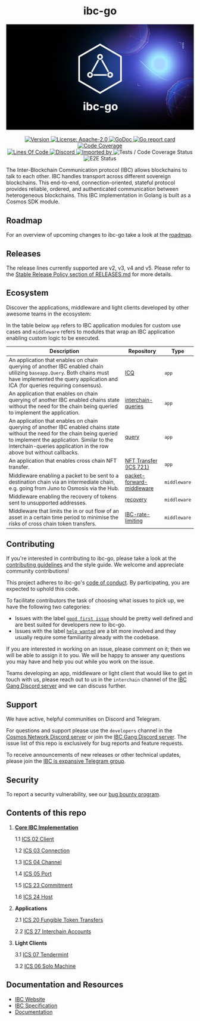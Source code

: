 <div align="center">
  <h1>ibc-go</h1>
</div>

![banner](docs/ibc-go-image.png)

<div align="center">
  <a href="https://github.com/cosmos/ibc-go/releases/latest">
    <img alt="Version" src="https://img.shields.io/github/tag/cosmos/ibc-go.svg" />
  </a>
  <a href="https://github.com/cosmos/ibc-go/blob/main/LICENSE">
    <img alt="License: Apache-2.0" src="https://img.shields.io/github/license/cosmos/ibc-go.svg" />
  </a>
  <a href="https://pkg.go.dev/github.com/cosmos/ibc-go?tab=doc">
    <img alt="GoDoc" src="https://godoc.org/github.com/cosmos/ibc-go?status.svg" />
  </a>
  <a href="https://goreportcard.com/report/github.com/cosmos/ibc-go">
    <img alt="Go report card" src="https://goreportcard.com/badge/github.com/cosmos/ibc-go" />
  </a>
  <a href="https://codecov.io/gh/cosmos/ibc-go">
    <img alt="Code Coverage" src="https://codecov.io/gh/cosmos/ibc-go/branch/main/graph/badge.svg" />
  </a>
</div>
<div align="center">
  <a href="https://github.com/cosmos/ibc-go">
    <img alt="Lines Of Code" src="https://tokei.rs/b1/github/cosmos/ibc-go" />
  </a>
  <a href="https://discord.gg/AzefAFd">
    <img alt="Discord" src="https://img.shields.io/discord/669268347736686612.svg" />
  </a>
  <a href="https://sourcegraph.com/github.com/cosmos/ibc-go?badge">
    <img alt="Imported by" src="https://sourcegraph.com/github.com/cosmos/ibc-go/-/badge.svg" />
  </a>
    <img alt="Tests / Code Coverage Status" src="https://github.com/cosmos/ibc-go/workflows/Tests%20/%20Code%20Coverage/badge.svg" />
    <img alt="E2E Status" src="https://github.com/cosmos/ibc-go/workflows/Tests%20/%20E2E/badge.svg" />
</div>

The Inter-Blockchain Communication protocol (IBC) allows blockchains to talk to each other. IBC handles transport across different sovereign blockchains. This end-to-end, connection-oriented, stateful protocol provides reliable, ordered, and authenticated communication between heterogeneous blockchains. This IBC implementation in Golang is built as a Cosmos SDK module.

## Roadmap

For an overview of upcoming changes to ibc-go take a look at the [roadmap](./docs/roadmap/roadmap.md).

## Releases

The release lines currently supported are v2, v3, v4 and v5. Please refer to the [Stable Release Policy section of RELEASES.md](https://github.com/cosmos/ibc-go/blob/main/RELEASES.md#stable-release-policy) for more details.

## Ecosystem

Discover the applications, middleware and light clients developed by other awesome teams in the ecosystem:

In the table below
`app` refers to IBC application modules for custom use cases and
`middleware` refers to modules that wrap an IBC application enabling custom logic to be executed.


|Description|Repository|Type|
|----------|----------|----|
|An application that enables on chain querying of another IBC enabled chain utilizing `baseapp.Query`. Both chains must have implemented the query application and ICA (for queries requiring consensus).|[ICQ](https://github.com/strangelove-ventures/ibc-go/tree/feature/icq_implementation/modules/apps/icq)|`app`|
|An application that enables on chain querying of another IBC enabled chains state without the need for the chain being queried to implement the application.|[interchain-queries](https://github.com/ingenuity-build/interchain-queries)|`app`|
|An application that enables on chain querying of another IBC enabled chains state without the need for the chain being queried to implement the application. Similar to the interchain-queries application in the row above but without callbacks.|[query](https://github.com/defund-labs/defund/tree/main/x/query)|`app`|
|An application that enables cross chain NFT transfer.|[NFT Transfer (ICS 721)](https://github.com/bianjieai/nft-transfer)|`app`|
|Middleware enabling a packet to be sent to a destination chain via an intermediate chain, e.g. going from Juno to Osmosis via the Hub.|[packet-forward-middleware](https://github.com/strangelove-ventures/packet-forward-middleware)|`middleware`|
|Middleware enabling the recovery of tokens sent to unsupported addresses.|[recovery](https://github.com/evmos/evmos/tree/main/x/recovery)|`middleware`|
|Middleware that limits the in or out flow of an asset in a certain time period to minimise the risks of cross chain token transfers.|[IBC-rate-limiting](https://github.com/osmosis-labs/osmosis/pull/2339)|`middleware`|

## Contributing

If you're interested in contributing to ibc-go, please take a look at the [contributing guidelines](./CONTRIBUTING.md) and the style guide. We welcome and appreciate community contributions!

This project adheres to ibc-go's [code of conduct](./CODE_OF_CONDUCT.md). By participating, you are expected to uphold this code.

To facilitate contributors the task of choosing what issues to pick up, we have the following two categories:
- Issues with the label [`good first issue`](https://github.com/cosmos/ibc-go/issues?q=is%3Aopen+is%3Aissue+label%3A%22good+first+issue%22) should be pretty well defined and are best suited for developers new to ibc-go.
- Issues with the label [`help wanted`](https://github.com/cosmos/ibc-go/issues?q=is%3Aopen+is%3Aissue+label%3A%22help+wanted%22) are a bit more involved and they usually require some familiarity already with the codebase.

If you are interested in working on an issue, please comment on it; then we will be able to assign it to you. We will be happy to answer any questions you may have and help you out while you work on the issue.

Teams developing an app, middleware or light client that would like to get in touch with us, please reach out to us in the `interchain` channel of the [IBC Gang Discord server](https://discord.com/channels/955868717269516318/955883113484013578) and we can discuss further.

## Support

We have active, helpful communities on Discord and Telegram.

For questions and support please use the `developers` channel in the [Cosmos Network Discord server](https://discord.com/channels/669268347736686612/1019978171367559208) or join the [IBC Gang Discord server](https://discord.gg/RdpdkaXKpZ). The issue list of this repo is exclusively for bug reports and feature requests.

To receive announcements of new releases or other technical updates, please join the [IBC is expansive Telegram group](https://t.me/ibc_is_expansive).

## Security

To report a security vulnerability, see our [bug bounty program](https://hackerone.com/cosmos).

## Contents of this repo

1. **[Core IBC Implementation](https://github.com/cosmos/ibc-go/tree/main/modules/core)**

    1.1 [ICS 02 Client](https://github.com/cosmos/ibc-go/tree/main/modules/core/02-client)

    1.2 [ICS 03 Connection](https://github.com/cosmos/ibc-go/tree/main/modules/core/03-connection)

    1.3 [ICS 04 Channel](https://github.com/cosmos/ibc-go/tree/main/modules/core/04-channel)

    1.4 [ICS 05 Port](https://github.com/cosmos/ibc-go/tree/main/modules/core/05-port)

    1.5 [ICS 23 Commitment](https://github.com/cosmos/ibc-go/tree/main/modules/core/23-commitment/types)

    1.6 [ICS 24 Host](https://github.com/cosmos/ibc-go/tree/main/modules/core/24-host)

2. **Applications**

    2.1 [ICS 20 Fungible Token Transfers](https://github.com/cosmos/ibc-go/tree/main/modules/apps/transfer)

    2.2 [ICS 27 Interchain Accounts](https://github.com/cosmos/ibc-go/tree/main/modules/apps/27-interchain-accounts)

3. **Light Clients**

    3.1 [ICS 07 Tendermint](https://github.com/cosmos/ibc-go/tree/main/modules/light-clients/07-tendermint)

    3.2 [ICS 06 Solo Machine](https://github.com/cosmos/ibc-go/tree/main/modules/light-clients/06-solomachine)

## Documentation and Resources

- [IBC Website](https://ibcprotocol.org/)
- [IBC Specification](https://github.com/cosmos/ibc)
- [Documentation](https://ibc.cosmos.network/main/ibc/overview.html)
